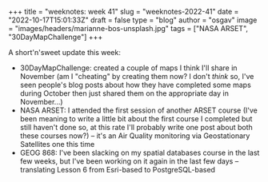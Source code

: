 
+++
title = "weeknotes: week 41"
slug = "weeknotes-2022-41"
date = "2022-10-17T15:01:33Z"
draft = false
type = "blog"
author = "osgav"
image = "images/headers/marianne-bos-unsplash.jpg"
tags = ["NASA ARSET", "30DayMapChallenge"]
+++

A short'n'sweet update this week:

<!--more-->

- 30DayMapChallenge: created a couple of maps I think I'll share in November (am I "cheating" by creating them now? I don't *think* so, I've seen people's blog posts about how they have completed some maps during October then just shared them on the appropriate day in November...)
- NASA ARSET: I attended the first session of another ARSET course (I've been meaning to write a little bit about the first course I completed but still haven't done so, at this rate I'll probably write one post about both these courses now?) – it's an Air Quality monitoring via Geostationary Satellites one this time
- GEOG 868: I've been slacking on my spatial databases course in the last few weeks, but I've been working on it again in the last few days – translating Lesson 6 from Esri-based to PostgreSQL-based
